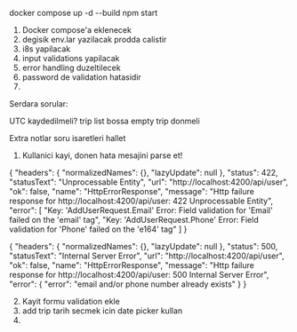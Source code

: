docker compose up -d --build
npm start

1. Docker compose'a eklenecek 
2. degisik env.lar yazilacak prodda calistir 
3. i8s yapilacak
4. input validations yapilacak
5. error handling duzeltilecek
6. password de validation hatasidir
8. 

Serdara sorular:

UTC kaydedilmeli?
trip list bossa empty trip donmeli


Extra notlar
soru isaretleri hallet
1. Kullanici kayi, donen hata mesajini parse et!

{
"headers": {
"normalizedNames": {},
"lazyUpdate": null
},
"status": 422,
"statusText": "Unprocessable Entity",
"url": "http://localhost:4200/api/user",
"ok": false,
"name": "HttpErrorResponse",
"message": "Http failure response for http://localhost:4200/api/user: 422 Unprocessable Entity",
"error": [
"Key: 'AddUserRequest.Email' Error: Field validation for 'Email' failed on the 'email' tag",
"Key: 'AddUserRequest.Phone' Error: Field validation for 'Phone' failed on the 'e164' tag"
]
}

{
"headers": {
"normalizedNames": {},
"lazyUpdate": null
},
"status": 500,
"statusText": "Internal Server Error",
"url": "http://localhost:4200/api/user",
"ok": false,
"name": "HttpErrorResponse",
"message": "Http failure response for http://localhost:4200/api/user: 500 Internal Server Error",
"error": {
"error": "email and/or phone number already exists"
}
}

2. Kayit formu validation ekle
3. add trip tarih secmek icin date picker kullan
4. 
